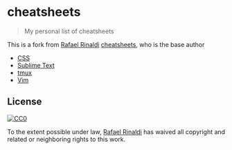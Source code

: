 [author]: http://rinaldi.io
[author-cheatsheets]: https://github.com/rafaelrinaldi/cheatsheets
[cc0]: http://creativecommons.org/publicdomain/zero/1.0

# cheatsheets

> My personal list of cheatsheets

This is a fork from [Rafael Rinaldi][author] [cheatsheets][author-cheatsheets], who is the base author

* [CSS](./css)
* [Sublime Text](./subl)
* [tmux](./tmux)
* [Vim](./vim)

## License

[![CC0](http://mirrors.creativecommons.org/presskit/buttons/88x31/svg/cc-zero.svg)][cc0]

To the extent possible under law, [Rafael Rinaldi][author] has waived all copyright and related or neighboring rights to this work.

